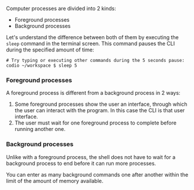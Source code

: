 Computer processes are divided into 2 kinds: 

- Foreground processes
- Background processes

Let's understand the difference between both of them by executing the `sleep` command in the terminal screen. This command pauses the CLI during the specified amount of time:

```
# Try typing or executing other commands during the 5 seconds pause:
codio ~/workspace $ sleep 5
```

### Foreground processes

A foreground process is different from a background process in 2 ways:

1. Some foreground processes show the user an interface, through which the user can interact with the program. In this case the CLI is that user interface.
2. The user must wait for one foreground process to complete before running another one.

### Background processes
Unlike with a foreground process, the shell does not have to wait for a background process to end before it can run more processes.

You can enter as many background commands one after another within the limit of the amount of memory available. 